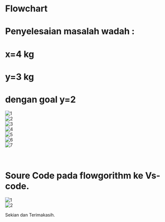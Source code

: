 # Flowchart 
# Penyelesaian masalah wadah : <br/>
# x=4 kg <br/>
# y=3 kg <br/>
# dengan goal y=2 <br/>

![1](https://user-images.githubusercontent.com/92990909/139201455-94cdd3c6-1dca-4130-9e65-bbccf543a2a3.jpg)
<br/>
![2](https://user-images.githubusercontent.com/92990909/139201459-72151eb4-68f7-4731-a1c6-e5ed3d5b1a1a.jpg)
<br/>
![3](https://user-images.githubusercontent.com/92990909/139201472-d03a9883-a4b4-46ea-a401-df18fa02d023.jpg)
<br/>
![4](https://user-images.githubusercontent.com/92990909/139201481-105c677b-8ec8-4d2e-8762-6dc829fbb5fd.jpg)
<br/>
![5](https://user-images.githubusercontent.com/92990909/139201486-76f66387-1220-463e-9bcb-ef6e53cce724.jpg)
<br/>
![6](https://user-images.githubusercontent.com/92990909/139201494-5492c00e-1067-44f4-abc4-856e8343659b.jpg)
<br/>
![7](https://user-images.githubusercontent.com/92990909/139201499-d3cb8698-80bb-44e7-80a1-bff706300c1d.jpg)
<br/>
<br/>
<br/>
# Soure Code pada flowgorithm ke Vs- code.

![1](https://user-images.githubusercontent.com/92990909/139203258-02486b12-b7de-4041-b092-6ef30fe6c0aa.jpg)
<br/>
![2](https://user-images.githubusercontent.com/92990909/139207899-79c07a74-a177-4244-bea3-00ea8ab773db.jpg)
<br/>

Sekian dan Terimakasih.
